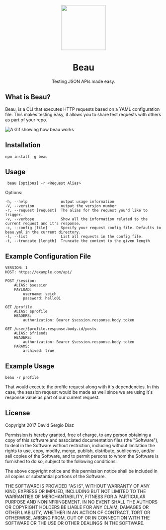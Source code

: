 <div align="center">
	<img src="http://files.martianwabbit.com/beau.png?1" height="144"/>
</div>

<h1 align="center">Beau</h1>
<p align="center">Testing JSON APIs made easy.</p>

## What is Beau?
Beau, is a CLI that executes HTTP requests based on a YAML configuration file. This makes testing easy, it allows you to share test requests with others as part of your repo.

![A Gif showing how beau works](http://files.martianwabbit.com/beau.gif)

## Installation
	npm install -g beau

## Usage
	 beau [options] -r <Request Alias>

  Options:

    -h, --help               output usage information
    -V, --version            output the version number
    -r, --request [request]  The alias for the request you'd like to trigger.
    -v, --verbose            Show all the information related to the current request and it's response.
    -c, --config [file]      Specify your request config file. Defaults to beau.yml in the current directory.
    -l, --list               List all requests in the config file.
    -t, --truncate [length]  Truncate the content to the given length

## Example Configuration File

	VERSION: 1
	HOST: https://example.com/api/
	
	POST /session:
		ALIAS: $session
		PAYLOAD:
			username: seich
			password: hello01
		
	GET /profile
		ALIAS: $profile
		HEADERS:
			authorization: Bearer $session.response.body.token
			
	GET /user/$profile.response.body.id/posts
		ALIAS: $friends
		HEADERS:
			authorization: Bearer $session.response.body.token
		PARAMS:
			archived: true

## Example Usage
	beau -r profile

That would execute the profile request along with it´s dependencies. In this case, the session request would be made as well since we are using it´s response value as part of our current request.

## License
Copyright 2017 David Sergio Díaz

Permission is hereby granted, free of charge, to any person obtaining a copy of this software and associated documentation files (the "Software"), to deal in the Software without restriction, including without limitation the rights to use, copy, modify, merge, publish, distribute, sublicense, and/or sell copies of the Software, and to permit persons to whom the Software is furnished to do so, subject to the following conditions:

The above copyright notice and this permission notice shall be included in all copies or substantial portions of the Software.

THE SOFTWARE IS PROVIDED "AS IS", WITHOUT WARRANTY OF ANY KIND, EXPRESS OR IMPLIED, INCLUDING BUT NOT LIMITED TO THE WARRANTIES OF MERCHANTABILITY, FITNESS FOR A PARTICULAR PURPOSE AND NONINFRINGEMENT. IN NO EVENT SHALL THE AUTHORS OR COPYRIGHT HOLDERS BE LIABLE FOR ANY CLAIM, DAMAGES OR OTHER LIABILITY, WHETHER IN AN ACTION OF CONTRACT, TORT OR OTHERWISE, ARISING FROM, OUT OF OR IN CONNECTION WITH THE SOFTWARE OR THE USE OR OTHER DEALINGS IN THE SOFTWARE.
